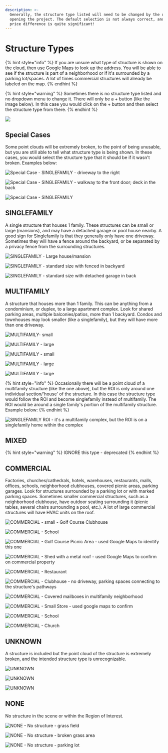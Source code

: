 ```yaml
---
description: >-
  Generally, the structure type listed will need to be changed by the user upon
  opening the project. The default selection is not always correct, and the
  price difference is quite significant!
---
```


# Structure Types

{% hint style="info" %}
If you are unsure what type of structure is shown on the cloud, then use Google Maps to look up the address. You will be able to see if the structure is part of a neighborhood or if it's surrounded by a parking lot/spaces. A lot of times commercial structures will already be labeled on the map. 
{% endhint %}

{% hint style="warning" %}
Sometimes there is no structure type listed and no dropdown menu to change it. There will only be a + button \(like the image below\). In this case you would click on the + button and then select the structure type from there.
{% endhint %}

![](.gitbook/assets/image%20%288%29.png)

## Special Cases

Some point clouds will be extremely broken, to the point of being unusable, but you are still able to tell what structure type is being shown. In these cases, you would select the structure type that it should be if it wasn't broken. Examples below:

![Special Case - SINGLEFAMILY - driveway to the right](.gitbook/assets/unknown-or-singlefamily_49053.png)

![Special Case - SINGLEFAMILY - walkway to the front door; deck in the back](.gitbook/assets/unknown-or-singlefamily_49046.png)

![Special Case - SINGLEFAMILY](.gitbook/assets/unknown-or-singlefamily_49048.png)

## SINGLEFAMILY

A single structure that houses 1 family. These structures can be small or large \(mansions\), and may have a detached garage or pool house nearby. A good sign for Singlefamily is that they generally only have one driveway. Sometimes they will have a fence around the backyard, or be separated by a privacy fence from the surrounding structures.

![SINGLEFAMILY - Large house/mansion](.gitbook/assets/single-family-1.gif)

![SINGLEFAMILY - standard size with fenced in backyard](.gitbook/assets/single-family-2.gif)

![SINGLEFAMILY - standard size with detached garage in back](.gitbook/assets/single-family-3.gif)

## MULTIFAMILY

A structure that houses more than 1 family. This can be anything from a condominium, or duplex, to a large apartment complex. Look for shared parking areas, multiple balconies/patios, more than 1 backyard. Condos and townhouses may look smaller \(like a singlefamily\), but they will have more than one driveway.

![MULTIFAMILY- small](.gitbook/assets/multifamily_duplex_49106.png)

![MULTIFAMILY - large](.gitbook/assets/multifamily-1.gif)

![MULTIFAMILY - small](.gitbook/assets/multifamily_condos_49105.png)

![MULTIFAMILY - large](.gitbook/assets/multifamily-2.gif)

![MULTIFAMILY - large](.gitbook/assets/multifamily_apartments_unknown-project-number.png)

{% hint style="info" %}
Occasionally there will be a point cloud of a multifamily structure \(like the one above\), but the ROI is only around one individual section/'house' of the structure. In this case the structure type would follow the ROI and become singlefamily instead of multifamily. The ROI would be around a single family's portion of the multifamily structure. Example below:
{% endhint %}

![SINGLEFAMILY ROI - it&apos;s a multifamily complex, but the ROI is on a singlefamily home within the complex](.gitbook/assets/multifamily-with-singlefamily-roi_49345.png)

## MIXED

{% hint style="warning" %}
IGNORE this type - deprecated
{% endhint %}

## COMMERCIAL

Factories, churches/cathedrals, hotels, warehouses, restaurants, malls, offices, schools, neighborhood clubhouses, covered picnic areas, parking garages. Look for structures surrounded by a parking lot or with marked parking spaces. Sometimes smaller commercial structures, such as a neighborhood clubhouse, have outdoor seating surrounding it \(picnic tables, several chairs surrounding a pool, etc.\). A lot of large commercial structures will have HVAC units on the roof.

![COMMERCIAL - small - Golf Course Clubhouse](.gitbook/assets/commercial_small_49109.png)

![COMMERCIAL - School](.gitbook/assets/commercial-1.gif)

![COMMERCIAL - Golf Course Picnic Area - used Google Maps to identify this one](.gitbook/assets/commercial_clubhouse_49108%20%281%29.png)

![COMMERCIAL - Shed with a metal roof - used Google Maps to confirm on commercial property](.gitbook/assets/commercial-or-unknown_48540.png)

![COMMERCIAL - Restaurant](.gitbook/assets/commercial-2.gif)

![COMMERCIAL - Clubhouse - no driveway, parking spaces connecting to the structure&apos;s pathways](.gitbook/assets/commercial-or-something-else_49013.png)

![COMMERCIAL - Covered mailboxes in multifamily neighborhood](.gitbook/assets/commercial-or-unknown_48331.png)

![COMMERCIAL - Small Store - used google maps to confirm](.gitbook/assets/commercial_small_48468.png)

![COMMERCIAL - School](.gitbook/assets/commercial-3.gif)

![COMMERCIAL - Church](.gitbook/assets/commercial_small_48429.png)

## UNKNOWN

A structure is included but the point cloud of the structure is extremely broken, and the intended structure type is unrecognizable.

![UNKNOWN](.gitbook/assets/unknown-or-none_49071.png)

![UNKNOWN](.gitbook/assets/none-or-unknown_49073.png)

![UNKNOWN](.gitbook/assets/none-or-unknown2_49072.png)

## NONE

No structure in the scene or within the Region of Interest.

![NONE - No structure - grass field](.gitbook/assets/none-1.gif)

![NONE - No structure - broken grass area](.gitbook/assets/none-2.gif)

![NONE - No structure - parking lot](.gitbook/assets/none-3.gif)

